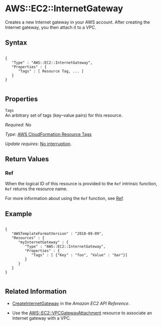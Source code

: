 AWS::EC2::InternetGateway
=========================

Creates a new Internet gateway in your AWS account. After creating the Internet gateway, you then attach it to a VPC.

Syntax
------

``` {.programlisting}
      
{
   "Type" : "AWS::EC2::InternetGateway",
   "Properties" : {
      "Tags" : [ Resource Tag, ... ]
   }
}     
    
```

Properties
----------

 `Tags`   
An arbitrary set of tags (key–value pairs) for this resource.

*Required*: No

*Type*: [AWS CloudFormation Resource Tags](aws-properties-resource-tags.html "AWS CloudFormation Resource Tags Type")

*Update requires*: [No interruption](using-cfn-updating-stacks-update-behaviors.html#update-no-interrupt).

Return Values
-------------

### Ref

When the logical ID of this resource is provided to the `Ref` intrinsic function, `Ref` returns the resource name.

For more information about using the `Ref` function, see [Ref](intrinsic-function-reference-ref.html "Ref").

Example
-------

``` {.programlisting}
      
{
   "AWSTemplateFormatVersion" : "2010-09-09",
   "Resources" : {
      "myInternetGateway" : {
         "Type" : "AWS::EC2::InternetGateway",
         "Properties" : {
            "Tags" : [ {"Key" : "foo", "Value" : "bar"}]
         }
      }
   }
}     
    
```

Related Information
-------------------

-   [CreateInternetGateway](http://docs.aws.amazon.com/AWSEC2/latest/APIReference/ApiReference-query-CreateInternetGateway.html) in the *Amazon EC2 API Reference*.

-   Use the [AWS::EC2::VPCGatewayAttachment](aws-resource-ec2-vpc-gateway-attachment.html "AWS::EC2::VPCGatewayAttachment") resource to associate an Internet gateway with a VPC.


